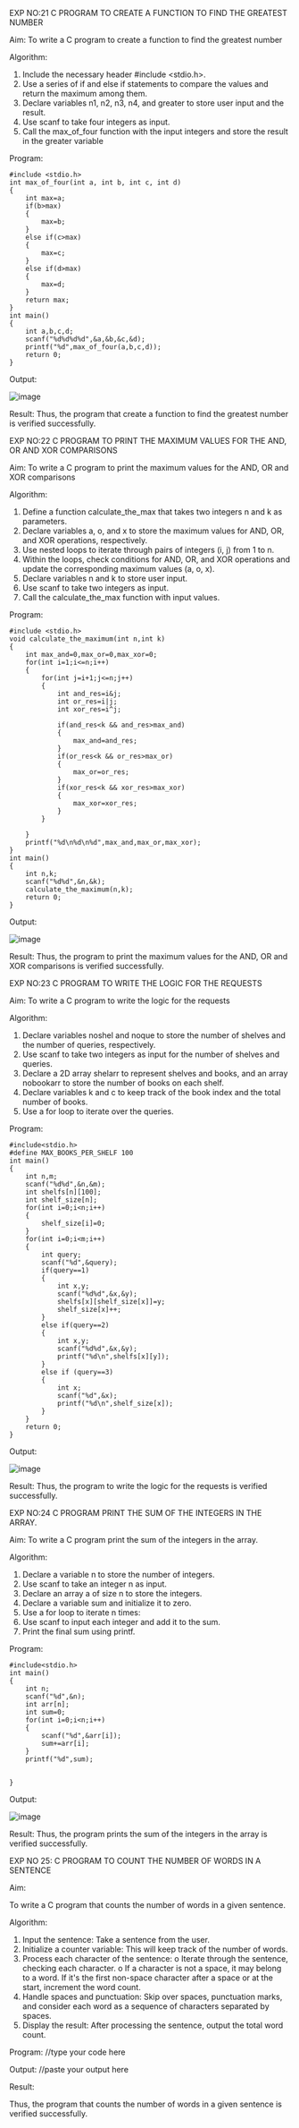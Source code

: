 EXP NO:21 C PROGRAM TO CREATE A FUNCTION TO FIND THE GREATEST NUMBER

Aim:
To write a C program to create a function to find the greatest number

Algorithm:
1.	Include the necessary header #include <stdio.h>.
2.	Use a series of if and else if statements to compare the values and return the maximum among them.
3.	Declare variables n1, n2, n3, n4, and greater to store user input and the result.
4.	Use scanf to take four integers as input.
5.	Call the max_of_four function with the input integers and store the result in the greater variable
 
Program:
```
#include <stdio.h>
int max_of_four(int a, int b, int c, int d)
{
    int max=a;
    if(b>max)
    {
        max=b;
    }
    else if(c>max)
    {
        max=c;
    }
    else if(d>max)
    {
        max=d;
    }
    return max;
}
int main()
{
    int a,b,c,d;
    scanf("%d%d%d%d",&a,&b,&c,&d);
    printf("%d",max_of_four(a,b,c,d));
    return 0;
}
```

Output:

![image](https://github.com/user-attachments/assets/93d3cf96-84e6-41bb-87a3-20e5a2e79845)


Result:
Thus, the program  that create a function to find the greatest number is verified successfully.


 
EXP NO:22 C PROGRAM TO PRINT THE MAXIMUM VALUES FOR THE AND, OR AND  XOR COMPARISONS

Aim:
To write a C program to print the maximum values for the AND, OR and XOR comparisons

Algorithm:
1.	Define a function calculate_the_max that takes two integers n and k as parameters.
2.	Declare variables a, o, and x to store the maximum values for AND, OR, and XOR operations, respectively.
3.	Use nested loops to iterate through pairs of integers (i, j) from 1 to n.
4.	Within the loops, check conditions for AND, OR, and XOR operations and update the corresponding maximum values (a, o, x).
5.	Declare variables n and k to store user input.
6.	Use scanf to take two integers as input.
7.	Call the calculate_the_max function with input values.
 
Program:
```
#include <stdio.h>
void calculate_the_maximum(int n,int k)
{
    int max_and=0,max_or=0,max_xor=0;
    for(int i=1;i<=n;i++)
    {
        for(int j=i+1;j<=n;j++)
        {
            int and_res=i&j;
            int or_res=i|j;
            int xor_res=i^j;
            
            if(and_res<k && and_res>max_and)
            {
                max_and=and_res;
            }
            if(or_res<k && or_res>max_or)
            {
                max_or=or_res;
            }
            if(xor_res<k && xor_res>max_xor)
            {
                max_xor=xor_res;
            }
        }
        
    }
    printf("%d\n%d\n%d",max_and,max_or,max_xor);
}
int main()
{
    int n,k;
    scanf("%d%d",&n,&k);
    calculate_the_maximum(n,k);
    return 0;
}
```

Output:

![image](https://github.com/user-attachments/assets/6efd7f50-6e63-4ee0-8c9a-cad40356c078)


Result:
Thus, the program to print the maximum values for the AND, OR and XOR comparisons
is verified successfully.


 
EXP NO:23 C PROGRAM TO WRITE THE LOGIC FOR THE REQUESTS

Aim:
To write a C program to write the logic for the requests

Algorithm:
1.	Declare variables noshel and noque to store the number of shelves and the number of queries, respectively.
2.	Use scanf to take two integers as input for the number of shelves and queries.
3.	Declare a 2D array shelarr to represent shelves and books, and an array nobookarr to store the number of books on each shelf.
4.	Declare variables k and c to keep track of the book index and the total number of books.
5.	Use a for loop to iterate over the queries.
 
Program:
```
#include<stdio.h>
#define MAX_BOOKS_PER_SHELF 100
int main()
{
    int n,m;
    scanf("%d%d",&n,&m);
    int shelfs[n][100];
    int shelf_size[n];
    for(int i=0;i<n;i++)
    {
        shelf_size[i]=0;
    }
    for(int i=0;i<m;i++)
    {
        int query;
        scanf("%d",&query);
        if(query==1)
        {
            int x,y;
            scanf("%d%d",&x,&y);
            shelfs[x][shelf_size[x]]=y;
            shelf_size[x]++;
        }
        else if(query==2)
        {
            int x,y;
            scanf("%d%d",&x,&y);
            printf("%d\n",shelfs[x][y]);
        }
        else if (query==3)
        {
            int x;
            scanf("%d",&x);
            printf("%d\n",shelf_size[x]);
        }
    }
    return 0;
}

```
Output:

![image](https://github.com/user-attachments/assets/22900fd9-c6a9-4194-ac69-34a340afb23b)



Result:
Thus, the program to write the logic for the requests is verified successfully.


 
EXP NO:24 C PROGRAM PRINT THE SUM OF THE INTEGERS IN THE ARRAY.

Aim:
To write a C program print the sum of the integers in the array.

Algorithm:
1.	Declare a variable n to store the number of integers.
2.	Use scanf to take an integer n as input.
3.	Declare an array a of size n to store the integers.
4.	Declare a variable sum and initialize it to zero.
5.	Use a for loop to iterate n times:
6.	Use scanf to input each integer and add it to the sum.
7.	Print the final sum using printf.



Program:
```
#include<stdio.h>
int main()
{
    int n;
    scanf("%d",&n);
    int arr[n];
    int sum=0;
    for(int i=0;i<n;i++)
    {
        scanf("%d",&arr[i]);
        sum+=arr[i];
    }
    printf("%d",sum);
    
    
}
```

Output:


![image](https://github.com/user-attachments/assets/2bf1cff1-ca8e-4c0e-96d8-47e55332a0bf)


Result:
Thus, the program prints the sum of the integers in the array is verified successfully.


 
EXP NO 25: C PROGRAM TO COUNT THE NUMBER OF WORDS IN A SENTENCE

Aim:

To write a C program that counts the number of words in a given sentence.

Algorithm:

1.	Input the sentence: Take a sentence from the user.
2.	Initialize a counter variable: This will keep track of the number of words.
3.	Process each character of the sentence:
o	Iterate through the sentence, checking each character.
o	If a character is not a space, it may belong to a word. If it's the first non-space character after a space or at the start, increment the word count.
4.	Handle spaces and punctuation: Skip over spaces, punctuation marks, and consider each word as a sequence of characters separated by spaces.
5.	Display the result: After processing the sentence, output the total word count.



Program:
//type your code here

Output:
//paste your output here



Result:

Thus, the program that counts the number of words in a given sentence is verified 
successfully.

